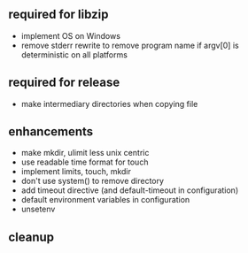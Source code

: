 ## required for libzip

* implement OS on Windows
* remove stderr rewrite to remove program name if argv[0] is deterministic on all platforms

## required for release

* make intermediary directories when copying file

## enhancements

* make mkdir, ulimit less unix centric
* use readable time format for touch
* implement limits, touch, mkdir
* don't use system() to remove directory
* add timeout directive (and default-timeout in configuration)
* default environment variables in configuration
* unsetenv

## cleanup


